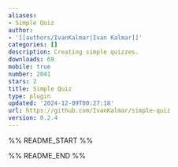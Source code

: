 ```yaml
---
aliases:
- Simple Quiz
author:
- '[[authors/IvanKalmar|Ivan Kalmar]]'
categories: []
description: Creating simple quizzes.
downloads: 69
mobile: true
number: 2041
stars: 2
title: Simple Quiz
type: plugin
updated: '2024-12-09T00:27:18'
url: https://github.com/IvanKalmar/simple-quiz
version: 0.2.4
---
```


%% README_START %%



%% README_END %%